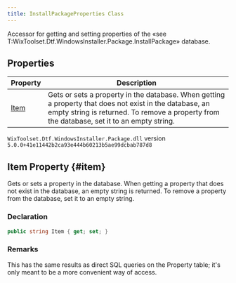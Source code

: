 ```yaml
---
title: InstallPackageProperties Class
---
```

Accessor for getting and setting properties of the «see T:WixToolset.Dtf.WindowsInstaller.Package.InstallPackage» database.
## Properties
| Property | Description |
| ------ | ----------- |
| [Item](#item) | Gets or sets a property in the database. When getting a property that does not exist in the database, an empty string is returned. To remove a property from the database, set it to an empty string. |
`WixToolset.Dtf.WindowsInstaller.Package.dll` version `5.0.0+41e11442b2ca93e444b60213b5ae99dcbab787d8`
## Item Property {#item}
Gets or sets a property in the database. When getting a property that does not exist in the database, an empty string is returned. To remove a property from the database, set it to an empty string.
### Declaration
```cs
public string Item { get; set; }
```
### Remarks
This has the same results as direct SQL queries on the Property table; it's only meant to be a more convenient way of access.
